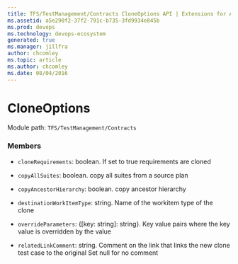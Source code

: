 ```yaml
---
title: TFS/TestManagement/Contracts CloneOptions API | Extensions for Azure DevOps Services
ms.assetid: a5e290f2-37f2-791c-b735-3fd9934e845b
ms.prod: devops
ms.technology: devops-ecosystem
generated: true
ms.manager: jillfra
author: chcomley
ms.topic: article
ms.author: chcomley
ms.date: 08/04/2016
---
```


# CloneOptions

Module path: `TFS/TestManagement/Contracts`


### Members

* `cloneRequirements`: boolean. If set to true requirements are cloned

* `copyAllSuites`: boolean. copy all suites from a source plan

* `copyAncestorHierarchy`: boolean. copy ancestor hierarchy

* `destinationWorkItemType`: string. Name of the workitem type of the clone

* `overrideParameters`: {[key: string]: string}. Key value pairs where the key value is overridden by the value

* `relatedLinkComment`: string. Comment on the link that links the new clone test case to the original Set null for no comment

